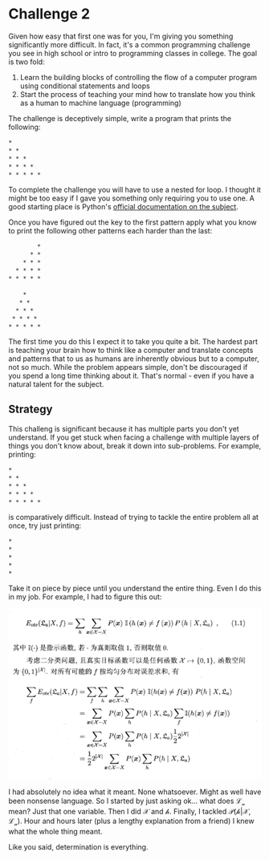 # Challenge 2

Given how easy that first one was for you, I'm giving you something significantly more difficult. In fact, it's a common programming challenge you see in high school or intro to programming classes in college. The goal is two fold:

1. Learn the building blocks of controlling the flow of a computer program using conditional statements and loops
2. Start the process of teaching your mind how to translate how you think as a human to machine language (programming)

The challenge is deceptively simple, write a program that prints the following:

    * 
    * * 
    * * * 
    * * * * 
    * * * * * 

To complete the challenge you will have to use a nested for loop. I thought it might be too easy if I gave you something only requiring you to use one. A good starting place is Python's [official documentation on the subject](https://wiki.python.org/moin/ForLoop).

Once you have figured out the key to the first pattern apply what you know to print the following other patterns each harder than the last:

            * 
          * * 
        * * * 
      * * * * 
    * * * * * 

        * 
       * * 
      * * * 
     * * * * 
    * * * * * 

The first time you do this I expect it to take you quite a bit. The hardest part is teaching your brain how to think like a computer and translate concepts and patterns that to us as humans are inherently obvious but to a computer, not so much. While the problem appears simple, don't be discouraged if you spend a long time thinking about it. That's normal - even if you have a natural talent for the subject.

## Strategy

This challeng is significant because it has multiple parts you don't yet understand. If you get stuck when facing a challenge with multiple layers of things you don't know about, break it down into sub-problems. For example, printing:

    * 
    * * 
    * * * 
    * * * * 
    * * * * * 

is comparatively difficult. Instead of trying to tackle the entire problem all at once, try just printing:

    *
    * 
    * 
    * 
    * 

Take it on piece by piece until you understand the entire thing. Even I do this in my job. For example, I had to figure this out:

![](images/2021-04-21-11-14-32.png)

I had absolutely no idea what it meant. None whatsoever. Might as well have been nonsense language. So I started by just asking ok... what does $\mathcal{L_a}$ mean? Just that one variable. Then I did $\mathcal{X}$ and $\mathcal{h}$. Finally, I tackled $\mathcal{P(h|X,L_a)}$. Hour and hours later (plus a lengthy explanation from a friend) I knew what the whole thing meant.

Like you said, determination is everything.